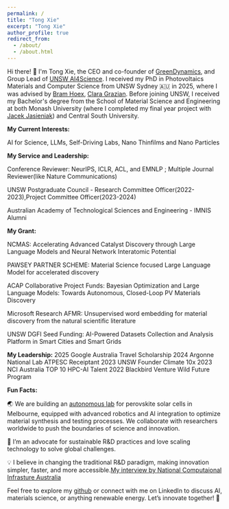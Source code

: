 ```yaml
---
permalink: /
title: "Tong Xie"
excerpt: "Tong Xie"
author_profile: true
redirect_from: 
  - /about/
  - /about.html
---
```

Hi there! 👋 I'm Tong Xie, the CEO and co-founder of [GreenDynamics](www.greendynamics.com.au), and Group Lead of [UNSW AI4Science](https://www.notion.so/greendynamics/All-about-MasterAI-UNSW-AI4Science-3b6ae2e03f104e569289322e5725938c). I received my PhD in Photovoltaics Materials and Computer Science from UNSW Sydney 🇦🇺 in 2025, where I was advised by [Bram Hoex](https://www.unsw.edu.au/staff/bram-hoex), [Clara Grazian](https://www.sydney.edu.au/science/about/our-people/academic-staff/clara-grazian.html). Before joining UNSW, I received my Bachelor's degree from the School of Material Science and Engineering at both Monash University (where I completed my final year project with [Jacek Jasieniak](https://www.monash.edu/engineering/jacekjasieniak)) and Central South University.


**My Current Interests:**

AI for Science, LLMs, Self-Driving Labs, Nano Thinfilms and Nano Particles 

**My Service and Leadership:**

Conference Reviewer: NeurIPS, ICLR, ACL, and EMNLP ; Multiple Journal Reviewer(like Nature Communications)

UNSW Postgraduate Council - Research Committee Officer(2022-2023),Project Committee Officer(2023-2024)

Australian Academy of Technological Sciences and Engineering - IMNIS Alumni

**My Grant:**

NCMAS: Accelerating Advanced Catalyst Discovery through Large Language Models and Neural Network Interatomic Potential

PAWSEY PARTNER SCHEME: Material Science focused Large Language Model for accelerated discovery

ACAP Collaborative Project Funds: Bayesian Optimization and Large Language Models: Towards Autonomous, Closed-Loop PV Materials Discovery

Microsoft Research AFMR: Unsupervised word embedding for material discovery from the natural scientific literature 

UNSW DGFI Seed Funding: AI-Powered Datasets Collection and Analysis Platform in Smart Cities and Smart Grids

**My Leadership:**
2025 Google Australia Travel Scholarship
2024 Argonne National Lab ATPESC Receiptant
2023 UNSW Founder Climate 10x
2023 NCI Australia TOP 10 HPC-AI Talent
2022 Blackbird Venture Wild Future Program

**Fun Facts:**

🌏 We are building an [autonomous lab](https://anff.org.au/news/using-ai-to-capture-sunlight/) for perovskite solar cells in Melbourne, equipped with advanced robotics and AI integration to optimize material synthesis and testing processes. We collaborate with researchers worldwide to push the boundaries of science and innovation.

🌱 I’m an advocate for sustainable R&D practices and love scaling technology to solve global challenges.

💡 I believe in changing the traditional R&D paradigm, making innovation simpler, faster, and more accessible.[My interview by National Computaional Infrasture Australia](https://nci.org.au/research/research-highlights/ncis-hpc-ai-talent-program-recipient-makes-breakthrough-materials)

Feel free to explore my [github](https://github.com/MasterAI-EAM) or connect with me on LinkedIn to discuss AI, materials science, or anything renewable energy. Let’s innovate together! 🚀

